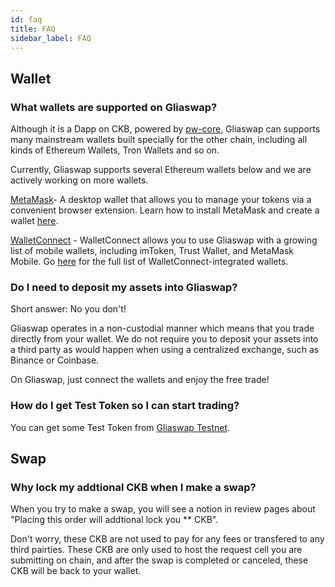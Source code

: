 ```yaml
---
id: faq
title: FAQ
sidebar_label: FAQ
---
```


## Wallet

### What wallets are supported on Gliaswap?

Although it is a Dapp on CKB, powered by [pw-core](https://github.com/lay2dev/pw-core), Gliaswap can supports many mainstream wallets built specially for the other chain, including all kinds of Ethereum Wallets, Tron Wallets and so on. 

Currently, Gliaswap supports several Ethereum wallets below and we are actively working on more wallets.

[MetaMask](https://metamask.io/)- A desktop wallet that allows you to manage your tokens via a convenient browser extension. Learn how to install MetaMask and create a wallet [here](https://metamask.zendesk.com/hc/en-us/articles/360015489531-Getting-Started-With-MetaMask-Part-1-).

[WalletConnect](https://walletconnect.org/) - WalletConnect allows you to use Gliaswap with a growing list of mobile wallets, including imToken, Trust Wallet, and MetaMask Mobile. Go [here](https://walletconnect.org/wallets/) for the full list of WalletConnect-integrated wallets.

### Do I need to deposit my assets into Gliaswap?

Short answer: No you don't!

Gliaswap operates in a non-custodial manner which means that you trade directly from your wallet. We do not require you to deposit your assets into a third party as would happen when using a centralized exchange, such as Binance or Coinbase.

On Gliaswap, just connect the wallets and enjoy the free trade!

### How do I get Test Token so I can start trading?

You can get some Test Token from [Gliaswap Testnet](https://gliaswap-faucet.ckbapp.dev/).

## Swap

### Why lock my addtional CKB when I make a swap?

When you try to make a swap, you will see a notion in review pages about "Placing this order will addtional lock you ** CKB". 

Don't worry, these CKB are not used to pay for any fees or transfered to any third pairties. These CKB are only used to host the request cell you are submitting on chain, and after the swap is completed or canceled, these CKB will be back to your wallet.  